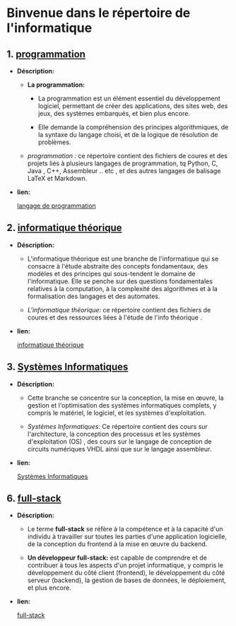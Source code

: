 # Binvenue dans le répertoire de l'informatique 



## 1. [programmation ](01_langage_programmation/)

- **Déscription:**

    - **La programmation:** 
        
        - La programmation est un élément essentiel du développement logiciel, permettant de créer des applications, des sites web, des jeux, des systèmes embarqués, et bien plus encore. 
        
        - Elle demande la compréhension des principes algorithmiques, de la syntaxe du langage choisi, et de la logique de résolution de problèmes. 

    - *programmation :* ce répertoire  contient des fichiers de coures  et des projets liés à plusieurs langages de programmation, tq  Python, C, Java , C++, Assembleur .. etc , et des autres  langages de balisage  LaTeX et Markdown. 

- **lien:**
    
    <a href="https://github.com/mohameml/info/tree/main/01_langage_programmation" target="_blank" rel="noreferrer">langage de programmation  </a>


## 2. [informatique théorique](02_info_théorique/)

- **Déscription:**
    
    - L'informatique théorique est une branche de l'informatique qui se consacre à l'étude abstraite des concepts fondamentaux, des modèles et des principes qui sous-tendent le domaine de l'informatique. Elle se penche sur des questions fondamentales relatives à la computation, à la complexité des algorithmes et à la formalisation des langages et des automates. 

    - *L'informatique théorique:* ce répertoire  contient des fichiers de coures  et des ressources liées à l'étude de l'info théorique .



- **lien:**
    
    <a href="https://github.com/mohameml/info/tree/main/02_info_th%C3%A9orique" target="_blank" rel="noreferrer">informatique théorique</a>


## 3. [Systèmes Informatiques](03_Systèmes_Informatiques/)

- **Déscription:**
    
    -  Cette branche se concentre sur la conception, la mise en œuvre, la gestion et l'optimisation des systèmes informatiques complets, y compris le matériel, le logiciel, et les systèmes d'exploitation.

    - *Systèmes Informatiques:* Ce répertoire contient des cours sur l'architecture, la conception des processus et les systèmes d'exploitation (OS) ,  des cours sur le langage de conception de circuits numériques VHDL ainsi que sur le langage assembleur.


- **lien:**
    
    <a href="03_Systèmes_Informatiques/" target="_blank" rel="noreferrer">Systèmes Informatiques</a>



## 6. [full-stack](06_full-stack/)

- **Déscription:**
    
    - Le terme **full-stack** se réfère à la compétence et à la capacité d'un individu à travailler sur toutes les parties d'une application logicielle, de la conception du frontend à la mise en œuvre du backend. 
    
    
    - **Un développeur full-stack:** est capable de comprendre et de contribuer à tous les aspects d'un projet informatique, y compris le développement du côté client (frontend), le développement du côté serveur (backend), la gestion de bases de données, le déploiement, et plus encore.

- **lien:**
    
    <a href="06_full-stack/" target="_blank" rel="noreferrer">full-stack</a>

